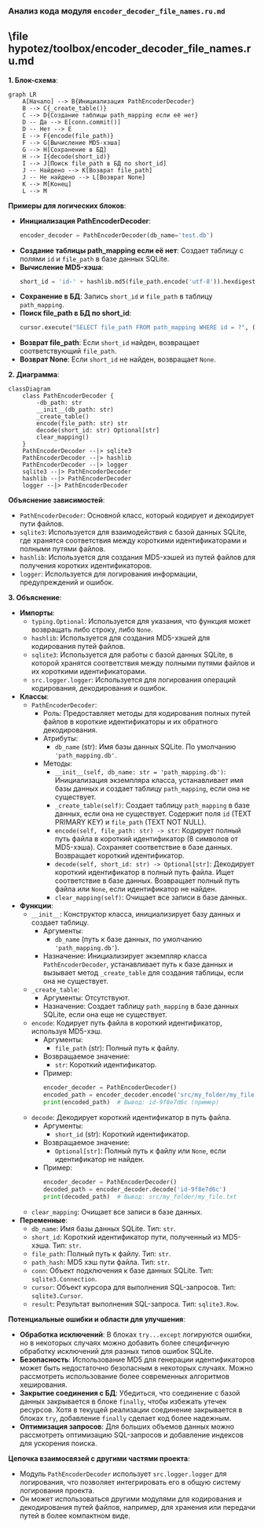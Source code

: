 ### **Анализ кода модуля `encoder_decoder_file_names.ru.md`**

## \\file hypotez/toolbox/encoder_decoder_file_names.ru.md

**1. Блок-схема**:

```mermaid
graph LR
    A[Начало] --> B{Инициализация PathEncoderDecoder}
    B --> C{_create_table()}
    C --> D{Создание таблицы path_mapping если её нет}
    D -- Да --> E[conn.commit()]
    D -- Нет --> E
    E --> F{encode(file_path)}
    F --> G[Вычисление MD5-хэша]
    G --> H[Сохранение в БД]
    H --> I{decode(short_id)}
    I --> J[Поиск file_path в БД по short_id]
    J -- Найдено --> K[Возврат file_path]
    J -- Не найдено --> L[Возврат None]
    K --> M[Конец]
    L --> M
```

**Примеры для логических блоков**:

- **Инициализация PathEncoderDecoder**:
  ```python
  encoder_decoder = PathEncoderDecoder(db_name='test.db')
  ```
- **Создание таблицы path_mapping если её нет**: Создает таблицу с полями `id` и `file_path` в базе данных SQLite.
- **Вычисление MD5-хэша**:
  ```python
  short_id = 'id-' + hashlib.md5(file_path.encode('utf-8')).hexdigest()[:8]
  ```
- **Сохранение в БД**: Запись `short_id` и `file_path` в таблицу `path_mapping`.
- **Поиск file_path в БД по short_id**:
  ```python
  cursor.execute("SELECT file_path FROM path_mapping WHERE id = ?", (short_id,))
  ```
- **Возврат file_path**: Если `short_id` найден, возвращает соответствующий `file_path`.
- **Возврат None**: Если `short_id` не найден, возвращает `None`.

**2. Диаграмма**:

```mermaid
classDiagram
    class PathEncoderDecoder {
        -db_path: str
        __init__(db_path: str)
        _create_table()
        encode(file_path: str) str
        decode(short_id: str) Optional[str]
        clear_mapping()
    }
    PathEncoderDecoder --|> sqlite3
    PathEncoderDecoder --|> hashlib
    PathEncoderDecoder --|> logger
    sqlite3 --|> PathEncoderDecoder
    hashlib --|> PathEncoderDecoder
    logger --|> PathEncoderDecoder
```

**Объяснение зависимостей**:

- `PathEncoderDecoder`: Основной класс, который кодирует и декодирует пути файлов.
- `sqlite3`: Используется для взаимодействия с базой данных SQLite, где хранятся соответствия между короткими идентификаторами и полными путями файлов.
- `hashlib`: Используется для создания MD5-хэшей из путей файлов для получения коротких идентификаторов.
- `logger`: Используется для логирования информации, предупреждений и ошибок.

**3. Объяснение**:

- **Импорты**:
  - `typing.Optional`: Используется для указания, что функция может возвращать либо строку, либо `None`.
  - `hashlib`: Используется для создания MD5-хэшей для кодирования путей файлов.
  - `sqlite3`: Используется для работы с базой данных SQLite, в которой хранятся соответствия между полными путями файлов и их короткими идентификаторами.
  - `src.logger.logger`: Используется для логирования операций кодирования, декодирования и ошибок.
- **Классы**:
  - `PathEncoderDecoder`:
    - Роль: Предоставляет методы для кодирования полных путей файлов в короткие идентификаторы и их обратного декодирования.
    - Атрибуты:
      - `db_name` (str): Имя базы данных SQLite. По умолчанию `'path_mapping.db'`.
    - Методы:
      - `__init__(self, db_name: str = 'path_mapping.db')`: Инициализация экземпляра класса, устанавливает имя базы данных и создает таблицу `path_mapping`, если она не существует.
      - `_create_table(self)`: Создает таблицу `path_mapping` в базе данных, если она не существует. Содержит поля `id` (TEXT PRIMARY KEY) и `file_path` (TEXT NOT NULL).
      - `encode(self, file_path: str) -> str`: Кодирует полный путь файла в короткий идентификатор (8 символов от MD5-хэша). Сохраняет соответствие в базе данных. Возвращает короткий идентификатор.
      - `decode(self, short_id: str) -> Optional[str]`: Декодирует короткий идентификатор в полный путь файла. Ищет соответствие в базе данных. Возвращает полный путь файла или `None`, если идентификатор не найден.
      - `clear_mapping(self)`: Очищает все записи в базе данных.
- **Функции**:
  - `__init__`: Конструктор класса, инициализирует базу данных и создает таблицу.
    - Аргументы:
      - `db_name` (путь к базе данных, по умолчанию `'path_mapping.db'`).
    - Назначение: Инициализирует экземпляр класса `PathEncoderDecoder`, устанавливает путь к базе данных и вызывает метод `_create_table` для создания таблицы, если она не существует.
  - `_create_table`:
    - Аргументы: Отсутствуют.
    - Назначение: Создает таблицу `path_mapping` в базе данных SQLite, если она еще не существует.
  - `encode`: Кодирует путь файла в короткий идентификатор, используя MD5-хэш.
    - Аргументы:
      - `file_path` (str): Полный путь к файлу.
    - Возвращаемое значение:
      - `str`: Короткий идентификатор.
    - Пример:
      ```python
      encoder_decoder = PathEncoderDecoder()
      encoded_path = encoder_decoder.encode('src/my_folder/my_file.txt')
      print(encoded_path)  # Вывод: id-9f8e7d6c (пример)
      ```
  - `decode`: Декодирует короткий идентификатор в путь файла.
    - Аргументы:
      - `short_id` (str): Короткий идентификатор.
    - Возвращаемое значение:
      - `Optional[str]`: Полный путь к файлу или `None`, если идентификатор не найден.
    - Пример:
      ```python
      encoder_decoder = PathEncoderDecoder()
      decoded_path = encoder_decoder.decode('id-9f8e7d6c')
      print(decoded_path)  # Вывод: src/my_folder/my_file.txt
      ```
  - `clear_mapping`: Очищает все записи в базе данных.
- **Переменные**:
  - `db_name`: Имя базы данных SQLite. Тип: `str`.
  - `short_id`: Короткий идентификатор пути, полученный из MD5-хэша. Тип: `str`.
  - `file_path`: Полный путь к файлу. Тип: `str`.
  - `path_hash`: MD5 хэш пути файла. Тип: `str`.
  - `conn`: Объект подключения к базе данных SQLite. Тип: `sqlite3.Connection`.
  - `cursor`: Объект курсора для выполнения SQL-запросов. Тип: `sqlite3.Cursor`.
  - `result`: Результат выполнения SQL-запроса. Тип: `sqlite3.Row`.

**Потенциальные ошибки и области для улучшения**:

- **Обработка исключений**: В блоках `try...except` логируются ошибки, но в некоторых случаях можно добавить более специфичную обработку исключений для разных типов ошибок SQLite.
- **Безопасность**: Использование MD5 для генерации идентификаторов может быть недостаточно безопасным в некоторых случаях. Можно рассмотреть использование более современных алгоритмов хеширования.
- **Закрытие соединения с БД**: Убедиться, что соединение с базой данных закрывается в блоке `finally`, чтобы избежать утечек ресурсов. Хотя в текущей реализации соединение закрывается в блоках `try`, добавление `finally` сделает код более надежным.
- **Оптимизация запросов**: Для больших объемов данных можно рассмотреть оптимизацию SQL-запросов и добавление индексов для ускорения поиска.

**Цепочка взаимосвязей с другими частями проекта**:

- Модуль `PathEncoderDecoder` использует `src.logger.logger` для логирования, что позволяет интегрировать его в общую систему логирования проекта.
- Он может использоваться другими модулями для кодирования и декодирования путей файлов, например, для хранения или передачи путей в более компактном виде.